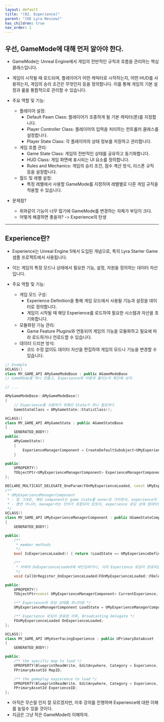 ```yaml
---
layout: default
title: "(02. Experience)"
parent: "(UE Lyra Review)"
has_children: true
nav_order: 1
---
```


## 우선, GameMode에 대해 먼저 알아야 한다.

* GameMode는 Unreal Engine에서 게임의 전반적인 규칙과 흐름을 관리하는 핵심 클래스입니다. 
* 게임이 시작될 때 로드되며, 플레이어가 어떤 캐릭터로 시작하는지, 어떤 HUD를 사용하는지, 게임의 승리 조건은 무엇인지 등을 정의합니다. 이를 통해 게임의 기본 설정과 룰을 통합적으로 관리할 수 있습니다.

* 주요 역할 및 기능:
    * 플레이어 설정:
        * Default Pawn Class: 플레이어가 조종하게 될 기본 캐릭터(폰)를 지정합니다.
        * Player Controller Class: 플레이어의 입력을 처리하는 컨트롤러 클래스를 설정합니다.
        * Player State Class: 각 플레이어의 상태 정보를 저장하고 관리합니다.
    * 게임 흐름 관리:
        * Game State Class: 게임의 전반적인 상태를 공유하고 동기화합니다.
        * HUD Class: 게임 화면에 표시되는 UI 요소를 정의합니다.
        * Rules and Mechanics: 게임의 승리 조건, 점수 계산 방식, 리스폰 규칙 등을 설정합니다.
    * 월드 및 레벨 설정:
        * 특정 레벨에서 사용할 GameMode를 지정하여 레벨별로 다른 게임 규칙을 적용할 수 있습니다.

* 문제점?
    * 위와같이 기능이 너무 많기에 GameMode를 변경하는 자체가 부담이 크다.
    * 어떻게 해결하면 좋을까? -> Experience의 탄생

---

## Experience란?

* Experience는 Unreal Engine 5에서 도입된 개념으로, 특히 Lyra Starter Game 샘플 프로젝트에서 사용됩니다. 
* 이는 게임의 특정 모드나 상태에서 필요한 기능, 설정, 자원을 정의하는 데이터 자산입니다.

* 주요 역할 및 기능:
    * 게임 모드 구성:
        * Experience Definition을 통해 게임 모드에서 사용될 기능과 설정을 데이터로 정의합니다.
        * 게임이 시작될 때 해당 Experience를 로드하여 필요한 시스템과 자산을 초기화합니다.
    * 모듈화된 기능 관리:
        * Game Feature Plugins와 연동되어 게임의 기능을 모듈화하고 필요에 따라 로드하거나 언로드할 수 있습니다.
    * 데이터 드리븐 방식:
        * 코드 수정 없이도 데이터 자산을 편집하여 게임의 모드나 기능을 변경할 수 있습니다.

```cpp
// Example
UCLASS()
class MY_GAME_API AMyGameModeBase : public AGameModeBase
// GameMode를 하나 만들고, Experience와 어떻게 붙이는지 확인해 보자.

// ...

AMyGameModeBase::AMyGameModeBase()
{
    // Experience를 사용하기 위해선 State가 하나 필요하다
	GameStateClass = AMyGameState::StaticClass();
```

```cpp
UCLASS()
class MY_GAME_API AMyGameState : public AGameStateBase
{
	GENERATED_BODY()
public:
	AMyGameState()
    {
    	ExperienceManagerComponent = CreateDefaultSubobject<UMyExperienceManagerComponent>(TEXT("ExperienceManagerComponent"));
    }

public:
	UPROPERTY()
	TObjectPtr<UMyExperienceManagerComponent> ExperienceManagerComponent;
};
```

```cpp
DECLARE_MULTICAST_DELEGATE_OneParam(FOnMyExperienceLoaded, const UMyExperienceDefinition*);
/**
 * UMyExperienceManagerComponent
 * - 말 그대로, 해당 component는 game state를 owner로 가지면서, experience의 상태 정보를 가지고 있는 component이다
 * - 뿐만 아니라, manager라는 단어가 포함되어 있듯이, experience 로딩 상태 업데이트 및 이벤트를 관리한다
 */
UCLASS()
class MY_GAME_API UMyExperienceManagerComponent : public UGameStateComponent
{
	GENERATED_BODY()

public:
	/**
	 * member methods
	 */
	bool IsExperienceLoaded() { return (LoadState == UMyExperienceDefinition::Loaded) && (CurrentExperience != nullptr); }

	/**
	 * 아래의 OnExperienceLoaded에 바인딩하거나, 이미 Experience 로딩이 완료되었다면 바로 호출함
	 */
	void CallOrRegister_OnExperienceLoaded(FOnMyExperienceLoaded::FDelegate&& Delegate);

public:
	UPROPERTY()
	TObjectPtr<const UMyExperienceManagerComponent> CurrentExperience;

	/** Experience의 로딩 상태를 모니터링 */
	UMyExperienceManagerComponent LoadState = UMyExperienceManagerComponent::Unloaded;

	/** Experience 로딩이 완료된 이후, Broadcasting Delegate */
	FOnMyExperienceLoaded OnExperienceLoaded;
};
```

```cpp
UCLASS()
class MY_GAME_API UMyUserFacingExperience : public UPrimaryDataAsset
{
	GENERATED_BODY()

public:
	/** the specific map to load */
	UPROPERTY(BlueprintReadWrite, EditAnywhere, Category = Experience, meta = (AllowedTypes = "Map"))
	FPrimaryAssetId MapID;

	/** the gameplay expierence to load */
	UPROPERTY(BlueprintReadWrite, EditAnywhere, Category = Experience, meta = (AllowedTypes = "MyExperienceDefinition"))
	FPrimaryAssetId ExperienceID;
};
```

* 아직은 무슨말 인지 잘 모르겠지만, 이후 강의를 진행하며 Experience에 대한 이해를 높일수 있을 것이다.
* 지금은 그냥 작은 GameMode라 이해하자.